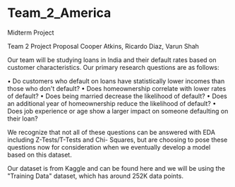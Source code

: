 # Team_2_America
Midterm Project

Team 2 Project Proposal
Cooper Atkins, Ricardo Diaz, Varun Shah

Our team will be studying loans in India and their default rates based on customer characteristics. Our primary research questions are as follows:

•	Do customers who default on loans have statistically lower incomes than those who don't default?
•	Does homeownership correlate with lower rates of default?
•	Does being married decrease the likelihood of default?
•	Does an additional year of homeownership reduce the likelihood of default?
•	Does job experience or age show a larger impact on someone defaulting on their loan?

We recognize that not all of these questions can be answered with EDA including Z-Tests/T-Tests and Chi- Squares, but are choosing to pose these questions now for consideration when we eventually develop a model based on this dataset.

Our dataset is from Kaggle and can be found here and we will be using the "Training Data" dataset, which has around 252K data points.


